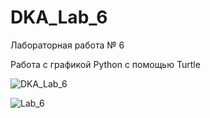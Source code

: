 # DKA_Lab_6
Лабораторная работа № 6

Работа с графикой Python с помощью Turtle


![DKA_Lab_6](https://user-images.githubusercontent.com/70965647/200111439-89a7767c-2dad-4a6b-9761-37dc20722a1d.gif)



![Lab_6](https://user-images.githubusercontent.com/70965647/200111506-4cd9d547-8481-4933-94e5-9c9724db03c6.png)

